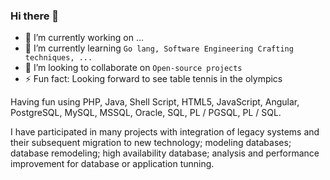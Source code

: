 ### Hi there 👋

<!--
**rafaelbernard/rafaelbernard** is a ✨ _special_ ✨ repository because its `README.md` (this file) appears on your GitHub profile.

Here are some ideas to get you started:

- 🤔 I’m looking for help with ...
- 💬 Ask me about ...
- 📫 How to reach me: ...
- 😄 Pronouns: ...

-->

- 🔭 I’m currently working on ...
- 🌱 I’m currently learning `Go lang, Software Engineering Crafting techniques, ...`
- 👯 I’m looking to collaborate on `Open-source projects`
- ⚡ Fun fact: Looking forward to see table tennis in the olympics

Having fun using PHP, Java, Shell Script, HTML5, JavaScript, Angular, PostgreSQL, MySQL, MSSQL, Oracle, SQL, PL / PGSQL, PL / SQL.

I have participated in many projects with integration of legacy systems and their subsequent migration to new technology; modeling databases; database remodeling; high availability database; analysis and performance improvement for database or application tunning.
